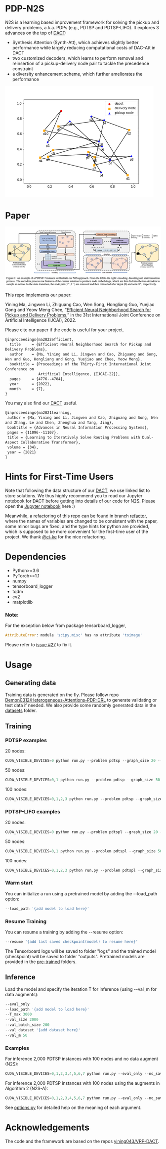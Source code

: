 # PDP-N2S
N2S is a learning based improvement framework for solving the pickup and delivery problems, a.k.a. PDPs (e.g., PDTSP and PDTSP-LIFO).
It explores 3 advances on the top of [DACT](https://github.com/yining043/VRP-DACT):
- Synthesis Attention (Synth-Att), which achieves slightly better performance while largely reducing computational costs of DAC-Att in DACT
- two customized decoders, which learns to perform removal and reinsertion of a pickup-delivery node pair to tackle the precedence constraint
- a diversity enhancement scheme, which further ameliorates the performance

![](pdp.gif)

# Paper
![architecture](framework.jpg)

This repo implements our paper:

Yining Ma, Jingwen Li, Zhiguang Cao, Wen Song, Hongliang Guo, Yuejiao Gong and Yeow Meng Chee, “[Efficient Neural Neighborhood Search for Pickup and Delivery Problems](https://arxiv.org/abs/2204.11399),” in the 31st International Joint Conference on Artificial Intelligence (IJCAI), 2022.

Please cite our paper if the code is useful for your project.
```
@inproceedings{ma2022efficient,
  title     = {Efficient Neural Neighborhood Search for Pickup and Delivery Problems},
  author    = {Ma, Yining and Li, Jingwen and Cao, Zhiguang and Song, Wen and Guo, Hongliang and Gong, Yuejiao and Chee, Yeow Meng},
  booktitle = {Proceedings of the Thirty-First International Joint Conference on
               Artificial Intelligence, {IJCAI-22}},
  pages     = {4776--4784},
  year      = {2022},
  month     = {7},
}

```
You may also find our [DACT](https://github.com/yining043/VRP-DACT) useful.
```
@inproceedings{ma2021learning,
 author = {Ma, Yining and Li, Jingwen and Cao, Zhiguang and Song, Wen and Zhang, Le and Chen, Zhenghua and Tang, Jing},
 booktitle = {Advances in Neural Information Processing Systems},
 pages = {11096--11107},
 title = {Learning to Iteratively Solve Routing Problems with Dual-Aspect Collaborative Transformer},
 volume = {34},
 year = {2021}
}

```

# Hints for First-Time Users
Note that following the data structure of our [DACT](https://github.com/yining043/VRP-DACT), we use linked list to store solutions. We thus highly recommend you to read our Jupyter notebook for DACT before getting into details of our code for N2S. Please open the [Jupyter notebook](https://github.com/yining043/VRP-DACT/blob/main/Play_with_DACT.ipynb) here :)

Meanwhile, a refactoring of this repo can be found in branch [refactor](https://github.com/yining043/PDP-N2S/tree/refactor), where the names of variables are changed to be consistent with the paper, some minor bugs are fixed, and the type hints for python are provided, which is supposed to be more convenient for the first-time user of the project. We thank [@ci-ke](https://github.com/ci-ke) for the nice refactoring.


# Dependencies
* Python>=3.6
* PyTorch>=1.1
* numpy
* tensorboard_logger
* tqdm
* cv2
* matplotlib

### Note:
For the exception below from package tensorboard_logger,
```python
AttributeError: module 'scipy.misc' has no attribute 'toimage'
```
Please refer to [issue #27](https://github.com/TeamHG-Memex/tensorboard_logger/issues/27) to fix it.


# Usage
## Generating data
Training data is generated on the fly. Please follow repo [Demon0312/Heterogeneous-Attentions-PDP-DRL](https://github.com/Demon0312/Heterogeneous-Attentions-PDP-DRL) to generate validating or test data if needed. We also provide some randomly generated data in the  [datasets](./datasets) folder.

## Training
### PDTSP examples
20 nodes:
```python
CUDA_VISIBLE_DEVICES=0 python run.py --problem pdtsp --graph_size 20 --warm_up 2 --max_grad_norm 0.05 --val_m 1 --val_dataset './datasets/pdp_20.pkl' --run_name 'example_training_PDTSP20'
```

50 nodes:
```python
CUDA_VISIBLE_DEVICES=0,1 python run.py --problem pdtsp --graph_size 50 --warm_up 1.5 --max_grad_norm 0.15 --val_m 1 --val_dataset './datasets/pdp_50.pkl' --run_name 'example_training_PDTSP50'
```

100 nodes:
```python
CUDA_VISIBLE_DEVICES=0,1,2,3 python run.py --problem pdtsp --graph_size 100 --warm_up 1 --max_grad_norm 0.35 --val_m 1 --val_dataset './datasets/pdp_100.pkl' --run_name 'example_training_PDTSP100'
```
### PDTSP-LIFO examples
20 nodes:
```python
CUDA_VISIBLE_DEVICES=0 python run.py --problem pdtspl --graph_size 20 --warm_up 2 --max_grad_norm 0.05 --val_m 1 --val_dataset './datasets/pdp_20.pkl' --run_name 'example_training_PDTSPL20'
```

50 nodes:
```python
CUDA_VISIBLE_DEVICES=0,1 python run.py --problem pdtspl --graph_size 50 --warm_up 1.5 --max_grad_norm 0.15 --val_m 1 --val_dataset './datasets/pdp_50.pkl' --run_name 'example_training_PDTSPL50'
```

100 nodes:
```python
CUDA_VISIBLE_DEVICES=0,1,2,3 python run.py --problem pdtspl --graph_size 100 --warm_up 1 --max_grad_norm 0.35 --val_m 1 --val_dataset './datasets/pdp_100.pkl' --run_name 'example_training_PDTSPL100'
```

### Warm start
You can initialize a run using a pretrained model by adding the --load_path option:
```python
--load_path '{add model to load here}'
```
### Resume Training
You can resume a training by adding the --resume option:
```python
--resume '{add last saved checkpoint(model) to resume here}'
```
The Tensorboard logs will be saved to folder "logs" and the trained model (checkpoint) will be saved to folder "outputs". Pretrained models are provided in the [pre-trained](./pre-trained) folders.

## Inference
Load the model and specify the iteration T for inference (using --val_m for data augments):

```python
--eval_only 
--load_path '{add model to load here}'
--T_max 3000 
--val_size 2000 
--val_batch_size 200 
--val_dataset '{add dataset here}' 
--val_m 50
```

### Examples
For inference 2,000 PDTSP instances with 100 nodes and no data augment (N2S):
```python
CUDA_VISIBLE_DEVICES=0,1,2,3,4,5,6,7 python run.py --eval_only --no_saving --no_tb --problem pdtsp --graph_size 100 --val_m 1 --val_dataset './datasets/pdp_100.pkl' --load_path 'pre-trained/pdtsp/100/epoch-195.pt' --val_size 2000 --val_batch_size 2000 --T_max 3000
```
For inference 2,000 PDTSP instances with 100 nodes using the augments in Algorithm 2 (N2S-A):
```python
CUDA_VISIBLE_DEVICES=0,1,2,3,4,5,6,7 python run.py --eval_only --no_saving --no_tb --problem pdtsp --graph_size 100 --val_m 50 --val_dataset './datasets/pdp_100.pkl' --load_path 'pre-trained/pdtsp/100/epoch-195.pt' --val_size 2000 --val_batch_size 200 --T_max 3000
```
See [options.py](./options.py) for detailed help on the meaning of each argument.

# Acknowledgements
The code and the framework are based on the repos [yining043/VRP-DACT](https://github.com/yining043/VRP-DACT).
